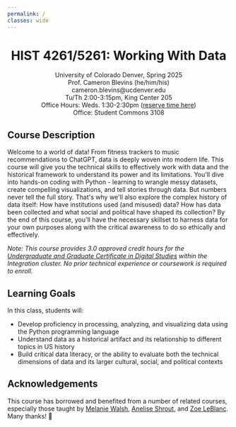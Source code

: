 ```yaml
---
permalink: /
classes: wide
---
```


<div style="text-align: center">
<p>
<h1>HIST 4261/5261: Working With Data</h1></p>
<p>
University of Colorado Denver, Spring 2025<br>
Prof. Cameron Blevins (he/him/his)<br>
cameron.blevins@ucdenver.edu<br>
Tu/Th 2:00-3:15pm, King Center 205<br>
Office Hours: Weds. 1:30-2:30pm (<a href="">reserve time here</a>)<br>
Office: Student Commons 3108<br>
</p>
</div>

## Course Description

Welcome to a world of data! From fitness trackers to music recommendations to ChatGPT, data is deeply woven into modern life. This course will give you the technical skills to effectively work with data and the historical framework to understand its power and its limitations. You'll dive into hands-on coding with Python - learning to wrangle messy datasets, create compelling visualizations, and tell stories through data. But numbers never tell the full story. That's why we'll also explore the complex history of data itself: How have institutions used (and misused) data? How has data been collected and what social and political have shaped its collection? By the end of this course, you'll have the necessary skillset to harness data for your own purposes along with the critical awareness to do so ethically and effectively.

_Note: This course provides 3.0 approved credit hours for the [Undergraduate and Graduate Certificate in Digital Studies](https://clas.ucdenver.edu/digital-studies-certificates/) within the Integration cluster. No prior technical experience or coursework is required to enroll._

## Learning Goals

In this class, students will:

- Develop proficiency in processing, analyzing, and visualizing data using the Python programming language
- Understand data as a historical artifact and its relationship to different topics in US history
- Build critical data literacy, or the ability to evaluate both the technical dimensions of data and its larger cultural, social, and political contexts

## Acknowledgements

This course has borrowed and benefited from a number of related courses, especially those taught by [Melanie Walsh](https://melaniewalsh.org/), [Anelise Shrout](http://www.anelisehshrout.com/), and [Zoe LeBlanc](https://zoeleblanc.com/). Many thanks! 🙏
